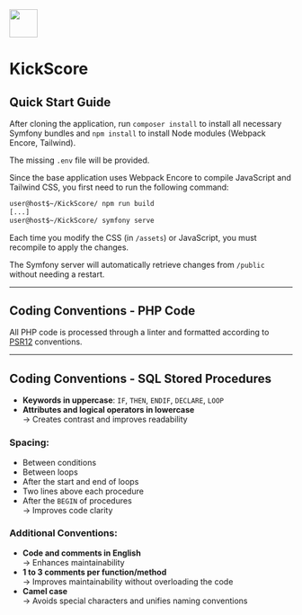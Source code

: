 <img src="KickScore/public/favicon.ico" width="50px">

# KickScore

## Quick Start Guide

After cloning the application, run `composer install` to install all necessary Symfony bundles and `npm install` to install Node modules (Webpack Encore, Tailwind).

The missing `.env` file will be provided.

Since the base application uses Webpack Encore to compile JavaScript and Tailwind CSS, you first need to run the following command:

```sh
user@host$~/KickScore/ npm run build
[...]
user@host$~/KickScore/ symfony serve
```

Each time you modify the CSS (in `/assets`) or JavaScript, you must recompile to apply the changes.

The Symfony server will automatically retrieve changes from `/public` without needing a restart.

---

## Coding Conventions - PHP Code

All PHP code is processed through a linter and formatted according to [PSR12](https://www.php-fig.org/psr/psr-12/) conventions.

---

## Coding Conventions - SQL Stored Procedures

- **Keywords in uppercase**: `IF`, `THEN`, `ENDIF`, `DECLARE`, `LOOP`  
- **Attributes and logical operators in lowercase**  
  → Creates contrast and improves readability

### Spacing:
- Between conditions
- Between loops
- After the start and end of loops
- Two lines above each procedure
- After the `BEGIN` of procedures  
  → Improves code clarity

### Additional Conventions:
- **Code and comments in English**  
  → Enhances maintainability
- **1 to 3 comments per function/method**  
  → Improves maintainability without overloading the code
- **Camel case**  
  → Avoids special characters and unifies naming conventions
